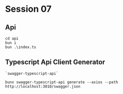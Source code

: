 # Session 07

## Api
    cd api
    bun i
    bun .\index.ts


## Typescript Api Client Generator
    `swagger-typescript-api`

    bunx swagger-typescript-api generate --axios --path http://localhost:3010/swagger.json
